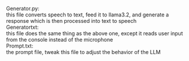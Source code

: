 Generator.py:  
this file converts speech to text, feed it to llama3.2, and generate a response which is then processed into text to speech  
Generatortxt:  
this file does the same thing as the above one, except it reads user input from the console instead of the microphone  
Prompt.txt:  
the prompt file, tweak this file to adjust the behavior of the LLM  
